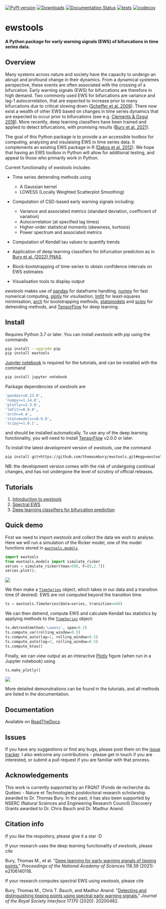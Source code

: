 [![PyPI version](https://badge.fury.io/py/ewstools.svg)](https://badge.fury.io/py/ewstools)
[![Downloads](https://pepy.tech/badge/ewstools)](https://pepy.tech/project/ewstools)
[![Documentation Status](https://readthedocs.org/projects/ewstools/badge/?version=latest)](https://ewstools.readthedocs.io/en/latest/?badge=latest)
[![tests](https://github.com/ThomasMBury/ewstools/actions/workflows/tests.yml/badge.svg?branch=main)](https://github.com/ThomasMBury/ewstools/actions/workflows/tests.yml)
[![codecov](https://codecov.io/gh/ThomasMBury/ewstools/branch/main/graph/badge.svg?token=Q5LGRV6TLF)](https://codecov.io/gh/ThomasMBury/ewstools)

# ewstools
**A Python package for early warning signals (EWS) of bifurcations in time series data.**

## Overview

Many systems across nature and society have the capacity to undergo an abrupt and profound change in their dynamics. From a dynamical systemes perspective, these events are often associated with the crossing of a bifurcation. Early warning signals (EWS) for bifurcations are therefore in high demand. Two commonly used EWS for bifurcations are variance and lag-1 autocorrelation, that are expected to increase prior to many bifurcations due to critical slowing down ([Scheffer et al. 2009](https://www.nature.com/articles/nature08227)). There now exist a wealth of other EWS based on changes in time series dynamics that are expected to occur prior to bifurcations (see e.g. [Clements & Ozgul 2018](https://onlinelibrary.wiley.com/doi/full/10.1111/ele.12948)). More recently, deep learning classifiers have been trained and applied to detect bifurcations, with promising results ([Bury et al. 2021](https://www.pnas.org/doi/10.1073/pnas.2106140118)).

The goal of this Python package is to provide a an accessible toolbox for computing, analysing and visulaising EWS in time series data. It complements an existing EWS package in R ([Dakos et al. 2012](https://journals.plos.org/plosone/article?id=10.1371/journal.pone.0041010)). We hope that having an EWS toolbox in Python will allow for additional testing, and appeal to those who primarily work in Python.

Current functionality of *ewstools* includes

  - Time series detrending methods using
    - A Gaussian kernel
    - LOWESS (Locally Weighted Scatterplot Smoothing)

  - Computation of CSD-based early warning signals including:
    - Variance and associated metrics (standard deviation, coefficient of variation)
    - Autocorrelation (at specified lag times)
    - Higher-order statistical moments (skewness, kurtosis)
    - Power spectrum and associated metrics

  - Computation of Kendall tau values to quantify trends
  
  - Application of deep learning classifiers for bifurcation prediction as in [Bury et al. (2022) PNAS](https://www.pnas.org/doi/10.1073/pnas.2106140118).

  - Block-bootstrapping of time-series to obtain confidence intervals on EWS estimates
  
  - Visualisation tools to display output

*ewstools* makes use of [pandas](https://pandas.pydata.org/) for dataframe handling, [numpy](https://numpy.org/) for fast numerical computing, [plotly](https://plotly.com/graphing-libraries/) for visuliastion, [lmfit](https://lmfit.github.io/lmfit-py/) for least-squares minimisation, [arch](https://github.com/bashtage/arch) for bootstrapping methods, [statsmodels](https://www.statsmodels.org/stable/index.html) and [scipy](https://scipy.org/) for detrending methods, and [TensorFlow](https://www.tensorflow.org/install) for deep learning.


## Install

Requires Python 3.7 or later. You can install *ewstools* with pip using the commands

```bash
pip install --upgrade pip
pip install ewstools
```

[Jupyter notebook](https://jupyter.org/install) is required for the tutorials, and can be installed with the command
```bash
pip install jupyter notebook
```
Package dependencies of *ewstools* are
```bash
'pandas>=0.23.0',
'numpy>=1.14.0',
'plotly>=2.3.0',
'lmfit>=0.9.0', 
'arch>=4.4',
'statsmodels>=0.9.0',
'scipy>=1.0.1',
```
and should be installed automatically. To use any of the deep learning functionality, you will need to install [TensorFlow](https://www.tensorflow.org/install) v2.0.0 or later.

To install the latest *development* version of *ewstools*, use the command
```bash
pip install git+https://github.com/thomasmbury/ewstools.git#egg=ewstools
```
NB: the development version comes with the risk of undergoing continual changes, and has not undergone the level of scrutiny of official releases.




## Tutorials

1. [Introduction to *ewstools*](https://github.com/ThomasMBury/ewstools/tree/main/tutorials/tutorial_intro.ipynb)
2. [Spectral EWS](https://github.com/ThomasMBury/ewstools/tree/main/tutorials/tutorial_spectral.ipynb)
3. [Deep learning classifiers for bifurcation prediction](https://github.com/ThomasMBury/ewstools/tree/main/tutorials/tutorial_deep_learning.ipynb)



## Quick demo

First we need to import *ewstools* and collect the data we wish to analyse. Here we will run a simulation of the Ricker model, one of the model functions stored in [`ewstools.models`](https://ewstools.readthedocs.io/en/latest/ewstools.html#ewstools-models-submodule).
```python
import ewstools
from ewstools.models import simulate_ricker
series = simulate_ricker(tmax=500, F=[0,2.7])
series.plot();
```
![](https://github.com/ThomasMBury/ewstools/blob/main/tutorials/images/series.png)

We then make a [`TimeSeries`](https://ewstools.readthedocs.io/en/latest/ewstools.html#ewstools.core.TimeSeries) object, which takes in our data and a transition time (if desired). EWS are not computed beyond the transition time.

```python
ts = ewstools.TimeSeries(data=series, transition=440)
```

We can then detrend, compute EWS and calculate Kendall tau statistics by applying methods to the [`TimeSeries`](https://ewstools.readthedocs.io/en/latest/ewstools.html#ewstools.core.TimeSeries) object:

```python
ts.detrend(method='Lowess', span=0.2)
ts.compute_var(rolling_window=0.5)
ts.compute_auto(lag=1, rolling_window=0.5)
ts.compute_auto(lag=2, rolling_window=0.5)
ts.compute_ktau()
```

Finally, we can view output as an interactive [Plotly](https://plotly.com/python/) figure (when run in a Jupyter notebook) using

```python
ts.make_plotly()
```

![](https://github.com/ThomasMBury/ewstools/blob/main/tutorials/images/ews.png)

More detailed demonstrations can be found in the tutorials, and all methods are listed in the documentation.

## Documentation

Available on [ReadTheDocs](https://ewstools.readthedocs.io/en/latest/).

## Issues

If you have any suggestions or find any bugs, please post them on the [issue tracker](https://github.com/ThomasMBury/ewstools/issues). I also welcome any contributions - please get in touch if you are interested, or submit a pull request if you are familiar with that process.

## Acknowledgements

This work is currently supported by an FRQNT (Fonds de recherche du Québec - Nature et Technologies) postdoctoral research scholarship awarded to Dr. Thomas Bury. In the past, it has also been supported by NSERC (Natural Sciences and Engineering Research Council) Discovery Grants awarded to Dr. Chris Bauch and Dr. Madhur Anand.

## Citation info

If you like the respoitory, please give it a star :D

If your research uses the deep learning functionality of *ewstools*, please cite

Bury, Thomas M., et al. "[Deep learning for early warning signals of tipping points.](https://www.pnas.org/doi/abs/10.1073/pnas.2106140118)" *Proceedings of the National Academy of Sciences* 118.39 (2021): e2106140118.

If your research computes spectral EWS using *ewstools*, please cite

Bury, Thomas M., Chris T. Bauch, and Madhur Anand. "[Detecting and distinguishing tipping points using spectral early warning signals.](https://royalsocietypublishing.org/doi/full/10.1098/rsif.2020.0482)" *Journal of the Royal Society Interface* 17.170 (2020): 20200482.

